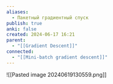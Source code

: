 ```yaml
---
aliases:
  - Пакетный градиентный спуск
publish: true
anki: false
created: 2024-06-17 16:21
parent:
  - "[[Gradient Descent]]"
connected:
  - "[[Mini-batch gradient descent]]"
---
```

![[Pasted image 20240619130559.png]]